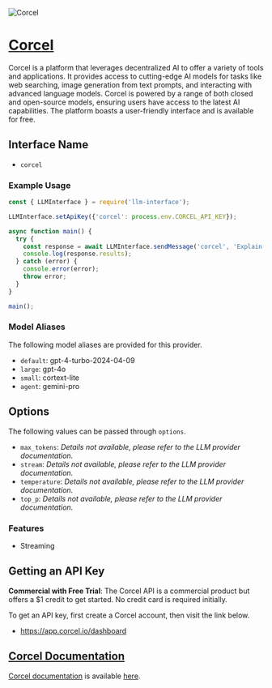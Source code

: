 ![Corcel](https://corcel.io/opengraph-image.png?7dc7fa422d541b32)

# [Corcel](https://www.corcel.io)

Corcel is a platform that leverages decentralized AI to offer a variety of tools and applications. It provides access to cutting-edge AI models for tasks like web searching, image generation from text prompts, and interacting with advanced language models. Corcel is powered by a range of both closed and open-source models, ensuring users have access to the latest AI capabilities. The platform boasts a user-friendly interface and is available for free.

## Interface Name

- `corcel`

### Example Usage

```javascript
const { LLMInterface } = require('llm-interface');

LLMInterface.setApiKey({'corcel': process.env.CORCEL_API_KEY});

async function main() {
  try {
    const response = await LLMInterface.sendMessage('corcel', 'Explain the importance of low latency LLMs.');
    console.log(response.results);
  } catch (error) {
    console.error(error);
    throw error;
  }
}

main();
```

### Model Aliases

The following model aliases are provided for this provider. 

- `default`: gpt-4-turbo-2024-04-09
- `large`: gpt-4o
- `small`: cortext-lite
- `agent`: gemini-pro


## Options

The following values can be passed through `options`.

- `max_tokens`: _Details not available, please refer to the LLM provider documentation._
- `stream`: _Details not available, please refer to the LLM provider documentation._
- `temperature`: _Details not available, please refer to the LLM provider documentation._
- `top_p`: _Details not available, please refer to the LLM provider documentation._


### Features

- Streaming


## Getting an API Key

**Commercial with Free Trial**: The Corcel API is a commercial product but offers a $1 credit to get started. No credit card is required initially.

To get an API key, first create a Corcel account, then visit the link below.

- https://app.corcel.io/dashboard


## [Corcel Documentation](https://docs.corcel.io/reference/the-corcel-api)

[Corcel documentation](https://docs.corcel.io/reference/the-corcel-api) is available [here](https://docs.corcel.io/reference/the-corcel-api).
